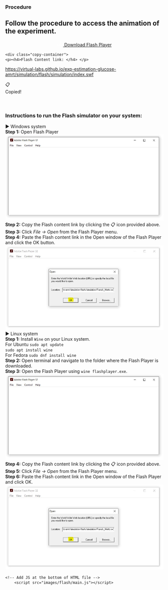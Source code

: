 ### Procedure




## Follow the procedure to access the animation of the experiment. 
   <link rel="stylesheet" href="images/flash/main.css">
<div class="download-section" style="text-align: center;">
    <a href="simulation/flash/flashplayer.exe" class="download-link" download>
      <svg xmlns="http://www.w3.org/2000/svg" width="18" height="18" fill="white" viewBox="0 0 16 16">
        <path d="M.5 9.9V14a1 1 0 0 0 1 1h13a1 1 0 0 0 1-1V9.9a.5.5 0 0 0-1 0V14H1V9.9a.5.5 0 0 0-1 0z"/>
        <path d="M7.646 11.854a.5.5 0 0 0 .708 0l3-3a.5.5 0 0 0-.708-.708L8.5 10.293V1.5a.5.5 0 0 0-1 0v8.793L5.354 8.146a.5.5 0 1 0-.708.708l3 3z"/>
      </svg>
      Download Flash Player
    </a>
    <!-- <img src="./flash/figure1.jpg" alt="Flash Player Illustration"> -->
  </div>

	<div class="copy-container">
    <p><h4>Flash Content link: </h4> </p>
  <span class="link-text" id="copyText">https://virtual-labs.github.io/exp-estimation-glucose-amrt/simulation/flash/simulation/index.swf</span>
  <div class="copy-icon" onclick="copyLink()">
    📋
  </div>
  <div class="tooltip" id="tooltip">Copied!</div>
</div><br><br>

<h3>Instructions to run the Flash simulator on your system:</h3>
<div class="accordion">
  <!-- Windows Accordion -->
  <div class="accordion-item">
    <div class="accordion-header" onclick="toggleAccordion(this)">
      ▶ Windows system
    </div>
    <div class="accordion-body">
      <div><strong>Step 1:</strong> Open Flash Player<br><img src="images/flash/figure1.jpg" alt="Flash Debugger"></div>
      <div><strong>Step 2:</strong> Copy the Flash content link by clicking the 📋 icon provided above.</div>
      <div><strong>Step 3:</strong> Click <em>File → Open</em> from the Flash Player menu.</div>
      <div><strong>Step 4:</strong> Paste the Flash content link in the Open window of the Flash Player and click the OK button.<br><img src="images/flash/figure2.jpg" alt="Open Flash Link"></div>
    </div>
  </div>

  <!-- Linux Accordion -->
  <div class="accordion-item">
    <div class="accordion-header" onclick="toggleAccordion(this)">
      ▶ Linux system
    </div>
    <div class="accordion-body">
      <div><strong>Step 1:</strong> Install <code>Wine</code> on your Linux system.</div>
      <div>For Ubuntu <code>sudo apt update</code><br><code>sudo apt install wine</code></div>
      <div>For Fedora <code>sudo dnf install wine</code></div>
      <div><strong>Step 2:</strong> Open terminal and navigate to the folder where the Flash Player is downloaded.</div>
      <div><strong>Step 3:</strong> Open the Flash Player using <code>wine flashplayer.exe</code>.<br><img src="images/flash/figure1.jpg" alt="Flash Debugger"></div>
      <div><strong>Step 4:</strong> Copy the Flash content link by clicking the 📋 icon provided above.</div>
      <div><strong>Step 5:</strong> Click <em>File → Open</em> from the Flash Player menu.</div>
      <div><strong>Step 6:</strong> Paste the Flash content link in the Open window of the Flash Player and click OK.<br><img src="images/flash/figure2.jpg" alt="Open Flash Link"></div>
    </div>
  </div>
</div>


	<!-- Add JS at the bottom of HTML file --> 
        <script src="images/flash/main.js"></script>

